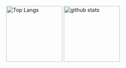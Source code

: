 
<p align="left"> 
  <img alt="Top Langs" height="150px" src="https://github-readme-stats-beta-ten-49.vercel.app/api/top-langs/?username=sho12333&layout=compact&show_icons=true&theme=onedark" />
  <img alt="github stats" height="150px" src="https://github-readme-stats-beta-ten-49.vercel.app/api?username=sho12333&theme=onedark&show_icons=ture" />
</p>

